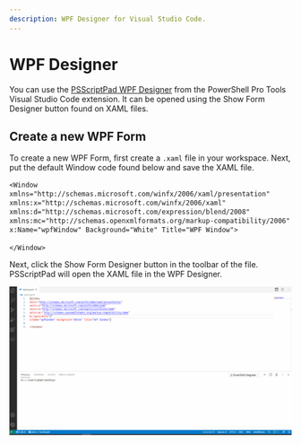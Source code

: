 ```yaml
---
description: WPF Designer for Visual Studio Code.
---
```


# WPF Designer

You can use the [PSScriptPad WPF Designer](../psscriptpad.md#wpf-designer) from the PowerShell Pro Tools Visual Studio Code extension. It can be opened using the Show Form Designer button found on XAML files.

## Create a new WPF Form

To create a new WPF Form, first create a `.xaml` file in your workspace. Next, put the default Window code found below and save the XAML file.

```text
<Window 
xmlns="http://schemas.microsoft.com/winfx/2006/xaml/presentation"
xmlns:x="http://schemas.microsoft.com/winfx/2006/xaml"
xmlns:d="http://schemas.microsoft.com/expression/blend/2008"
xmlns:mc="http://schemas.openxmlformats.org/markup-compatibility/2006"
x:Name="wpfWindow" Background="White" Title="WPF Window">

</Window>
```

Next, click the Show Form Designer button in the toolbar of the file. PSScriptPad will open the XAML file in the WPF Designer.

![PSScriptPad WPF Designer](../../.gitbook/assets/vscode.gif)

